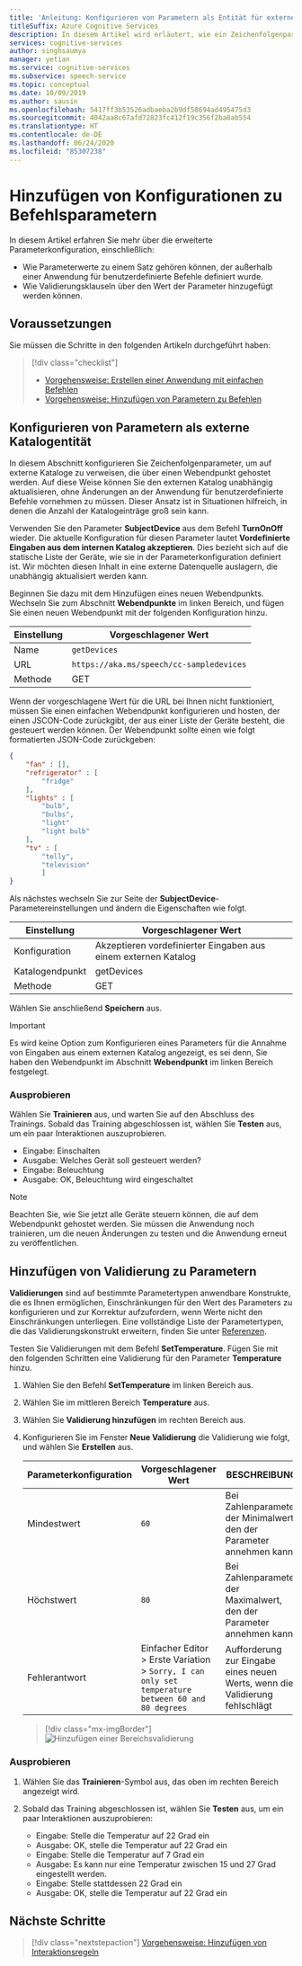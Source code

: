 ```yaml
---
title: 'Anleitung: Konfigurieren von Parametern als Entität für externe Entitäten'
titleSuffix: Azure Cognitive Services
description: In diesem Artikel wird erläutert, wie ein Zeichenfolgenparameter so konfiguriert wird, dass er sich auf einen Katalog bezieht, der über einen Webendpunkt verfügbar gemacht wird.
services: cognitive-services
author: singhsaumya
manager: yetian
ms.service: cognitive-services
ms.subservice: speech-service
ms.topic: conceptual
ms.date: 10/09/2019
ms.author: sausin
ms.openlocfilehash: 5417ff3b53526adbaeba2b9df58694ad495475d3
ms.sourcegitcommit: 4042aa8c67afd72823fc412f19c356f2ba0ab554
ms.translationtype: HT
ms.contentlocale: de-DE
ms.lasthandoff: 06/24/2020
ms.locfileid: "85307238"
---
```

# <a name="add-configurations-to-commands-parameters"></a>Hinzufügen von Konfigurationen zu Befehlsparametern

In diesem Artikel erfahren Sie mehr über die erweiterte Parameterkonfiguration, einschließlich:

 - Wie Parameterwerte zu einem Satz gehören können, der außerhalb einer Anwendung für benutzerdefinierte Befehle definiert wurde.
 - Wie Validierungsklauseln über den Wert der Parameter hinzugefügt werden können.

## <a name="prerequisites"></a>Voraussetzungen

Sie müssen die Schritte in den folgenden Artikeln durchgeführt haben:

> [!div class="checklist"]
> * [Vorgehensweise: Erstellen einer Anwendung mit einfachen Befehlen](./how-to-custom-commands-create-application-with-simple-commands.md)
> * [Vorgehensweise: Hinzufügen von Parametern zu Befehlen](./how-to-custom-commands-add-parameters-to-commands.md)


## <a name="configure-parameter-as-external-catalog-entity"></a>Konfigurieren von Parametern als externe Katalogentität

In diesem Abschnitt konfigurieren Sie Zeichenfolgenparameter, um auf externe Kataloge zu verweisen, die über einen Webendpunkt gehostet werden. Auf diese Weise können Sie den externen Katalog unabhängig aktualisieren, ohne Änderungen an der Anwendung für benutzerdefinierte Befehle vornehmen zu müssen. Dieser Ansatz ist in Situationen hilfreich, in denen die Anzahl der Katalogeinträge groß sein kann.

Verwenden Sie den Parameter **SubjectDevice** aus dem Befehl **TurnOnOff** wieder. Die aktuelle Konfiguration für diesen Parameter lautet **Vordefinierte Eingaben aus dem internen Katalog akzeptieren**. Dies bezieht sich auf die statische Liste der Geräte, wie sie in der Parameterkonfiguration definiert ist. Wir möchten diesen Inhalt in eine externe Datenquelle auslagern, die unabhängig aktualisiert werden kann.

Beginnen Sie dazu mit dem Hinzufügen eines neuen Webendpunkts. Wechseln Sie zum Abschnitt **Webendpunkte** im linken Bereich, und fügen Sie einen neuen Webendpunkt mit der folgenden Konfiguration hinzu.

| Einstellung | Vorgeschlagener Wert |
|----|----|
| Name | `getDevices` |
| URL | `https://aka.ms/speech/cc-sampledevices` |
| Methode | GET |


Wenn der vorgeschlagene Wert für die URL bei Ihnen nicht funktioniert, müssen Sie einen einfachen Webendpunkt konfigurieren und hosten, der einen JSCON-Code zurückgibt, der aus einer Liste der Geräte besteht, die gesteuert werden können. Der Webendpunkt sollte einen wie folgt formatierten JSON-Code zurückgeben:
    
```json
{
    "fan" : [],
    "refrigerator" : [
        "fridge"
    ],
    "lights" : [
        "bulb",
        "bulbs",
        "light"
        "light bulb"
    ],
    "tv" : [
        "telly",
        "television"
        ]
}

```


Als nächstes wechseln Sie zur Seite der **SubjectDevice**-Parametereinstellungen und ändern die Eigenschaften wie folgt.

| Einstellung | Vorgeschlagener Wert |
| ----| ---- |
| Konfiguration | Akzeptieren vordefinierter Eingaben aus einem externen Katalog |                               
| Katalogendpunkt | getDevices |
| Methode | GET |

Wählen Sie anschließend **Speichern** aus.

> [!IMPORTANT]
> Es wird keine Option zum Konfigurieren eines Parameters für die Annahme von Eingaben aus einem externen Katalog angezeigt, es sei denn, Sie haben den Webendpunkt im Abschnitt **Webendpunkt** im linken Bereich festgelegt.

### <a name="try-it-out"></a>Ausprobieren

Wählen Sie **Trainieren** aus, und warten Sie auf den Abschluss des Trainings. Sobald das Training abgeschlossen ist, wählen Sie **Testen** aus, um ein paar Interaktionen auszuprobieren.

* Eingabe: Einschalten
* Ausgabe: Welches Gerät soll gesteuert werden?
* Eingabe: Beleuchtung
* Ausgabe: OK, Beleuchtung wird eingeschaltet

> [!NOTE]
> Beachten Sie, wie Sie jetzt alle Geräte steuern können, die auf dem Webendpunkt gehostet werden. Sie müssen die Anwendung noch trainieren, um die neuen Änderungen zu testen und die Anwendung erneut zu veröffentlichen.

## <a name="add-validation-to-parameters"></a>Hinzufügen von Validierung zu Parametern

**Validierungen** sind auf bestimmte Parametertypen anwendbare Konstrukte, die es Ihnen ermöglichen, Einschränkungen für den Wert des Parameters zu konfigurieren und zur Korrektur aufzufordern, wenn Werte nicht den Einschränkungen unterliegen. Eine vollständige Liste der Parametertypen, die das Validierungskonstrukt erweitern, finden Sie unter [Referenzen](./custom-commands-references.md).

Testen Sie Validierungen mit dem Befehl **SetTemperature**. Fügen Sie mit den folgenden Schritten eine Validierung für den Parameter **Temperature** hinzu.

1. Wählen Sie den Befehl **SetTemperature** im linken Bereich aus.
1. Wählen Sie im mittleren Bereich **Temperature** aus.
1. Wählen Sie **Validierung hinzufügen** im rechten Bereich aus.
1. Konfigurieren Sie im Fenster **Neue Validierung** die Validierung wie folgt, und wählen Sie **Erstellen** aus.


    | Parameterkonfiguration | Vorgeschlagener Wert | BESCHREIBUNG |
    | ---- | ---- | ---- |
    | Mindestwert | `60` | Bei Zahlenparameter der Minimalwert, den der Parameter annehmen kann |
    | Höchstwert | `80` | Bei Zahlenparameter der Maximalwert, den der Parameter annehmen kann |
    | Fehlerantwort |  Einfacher Editor > Erste Variation > `Sorry, I can only set temperature between 60 and 80 degrees` | Aufforderung zur Eingabe eines neuen Werts, wenn die Validierung fehlschlägt |

    > [!div class="mx-imgBorder"]
    > ![Hinzufügen einer Bereichsvalidierung](media/custom-commands/add-validations-temperature.png)

### <a name="try-it-out"></a>Ausprobieren

1. Wählen Sie das **Trainieren**-Symbol aus, das oben im rechten Bereich angezeigt wird.

1. Sobald das Training abgeschlossen ist, wählen Sie **Testen** aus, um ein paar Interaktionen auszuprobieren:

    - Eingabe: Stelle die Temperatur auf 22 Grad ein
    - Ausgabe: OK, stelle die Temperatur auf 22 Grad ein
    - Eingabe: Stelle die Temperatur auf 7 Grad ein
    - Ausgabe: Es kann nur eine Temperatur zwischen 15 und 27 Grad eingestellt werden.
    - Eingabe: Stelle stattdessen 22 Grad ein
    - Ausgabe: OK, stelle die Temperatur auf 22 Grad ein

## <a name="next-steps"></a>Nächste Schritte

> [!div class="nextstepaction"]
> [Vorgehensweise: Hinzufügen von Interaktionsregeln](./how-to-custom-commands-add-interaction-rules.md)
